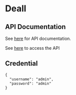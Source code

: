 # Deall
## API Documentation
See [here](https://documenter.getpostman.com/view/16899519/UzJQptgE) for API documentation.

See [here](https://www.postman.com/dita-larasati/workspace/dita-s-public-workspace/collection/16899519-afbd4c1e-5ed7-4da8-aaf8-fcc75751f5ab?action=share&creator=16899519) to access the API
## Credential
```
{
  "username": "admin",
  "password": "admin"
}
```
